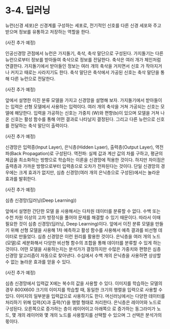 # 3-4. 딥러닝

뉴런(신경 세포)은 신경계를 구성하는 세포로, 전기적인 신호를 다른 신경 세포와 주고 받으며 정보를 유통하고 저장하는 역할을 한다. 

(사진 추가 예정)

인공신경망 관점에서 뉴런은 가지돌기, 축삭, 축삭 말단으로 구성된다. 가지돌기는 다른 뉴런으로부터 정보를 받아들여 축삭으로 정보를 전달한다. 축삭은 여러 개가 체인처럼 연결한다. 가지돌기에서 받아들인 정보는 여러 개의 축삭을 거치면서 신호 가 작아지거나 커지고 때로는 사라지기도 한다. 축삭 말단은 축삭에서 가공된 신호는 축삭 말단을 통해 다른 뉴런으로 전달한다.

(사진 추가 예정)


앞에서 설명한 이진 분류 모델을 가지고 신경망을 설명해 보자. 가지돌기에서 받아들이는 입력은 선형 모델에서 사용하는 입력이다. 여러 개의 축삭을 거쳐 가공되는 신호는 모델에 해당한다. 입력을 가공하는 신호는 가중치 (W)와 편향(b)이 있으며 모델을 거쳐 나온 신호는 활성 함수를 통해 어떤 결과로 나타날지 결정된다. 그리고 다른 뉴런으로 신호를 전달하는 축삭 말단이 출력이다.

(사진 추가 예정)


신경망은 입력증(Input Layer), 은닉층(Hidden Lyaer), 출력층(Output Layer), 역전파(Back Propagation)로 구성된다. 역전파: 실제 값과 계산 값의 차를 구하고, 평균의 제곱을 최소화하는 방향으로 학습하는 이론을 신경망에 적용한 것이다. 하지만 차이점은 출력층과 가까운 방향으로부터 입력층으로 오차가 전파된다는 것이다. 단일 신경망의 경우에는 크게 효과가 없지만, 심층 신경망(여러 개의 은닉층으로 구성된)에서는 놀라운 효과를 발휘한다. 

(사진 추가 예정)


심층 신경망(딥러닝(Deep Learning))

앞에서 설명한 간단한 모델 을 사용해서는 다차원 데이터를 분류할 수 없다. 수백 또는 수천 차원 이상의 고차 방정식을 풀어야 문제를 해결할 수 있기 때문이다. 따라서 이때 필요한 것이 심층 신경망(딥러닝, Deep Learning)이다.
앞에서 이진 분류 모델을 만들기 위해 선형 모델을 사용해 1차 예측하고 활성 함수를 사용해서 예측 결과를 비선형 데이터로 만들었다. 심층 신경망은 이런 원리를 활용한 것이다.
 은닉층을 여러 개의 노드(모델)로 세분화해서 다양한 비선형 함수의 조합을 통해 데이터를 분류할 수 있게 하는 것이다. 어떤 모델을 사용하는지는 분석가가 결정하지만 수많은 가중치와 편향은 심층 신경망 알고리즘이 자동으로 찾아낸다. 수십에서 수백 개의 은닉층을 사용하면 상상할 수 없는 놀라운 효과를 얻을 수 있다.

(사진 추가 예정)


심층 신경망에서 입력값 X에는 복수의 값을 사용할 수 있다.  이미지를 학습하는 모델의 경우 800X600 크기의 이미지를 학습할 때, 동일한 크기의 행렬을 입력으로 사용할 수 있다. 이미지의 일부분을 입력값으로 사용하기도 한다. 머신러닝에서는 다양한 데이터를 처리하기 위해 입력(X)과 출력(Y)을 행렬 형태로 처리한다. 은닉층은 레이어와 노드로 구성된다. 오른쪽으로 증가하는 층이 레이어이고 아래쪽으 로 증가하는 동그라미가 노드, 몇 개의 레이어와 몇 개의 노드를 사용할지를 선택할 수 있으며 그 선택은 분석가의 몫이다.
